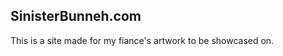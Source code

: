 SinisterBunneh.com
------------------

This is a site made for my fiance's artwork to be showcased on.
